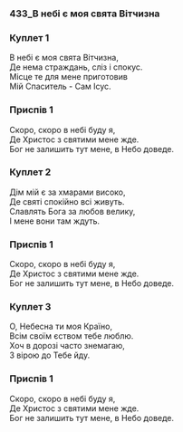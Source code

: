 ### 433_В небі є моя свята Вітчизна
### Куплет 1
В небі є моя свята Вітчизна, <br/>Де нема страждань, сліз і спокус. <br/>Місце те для мене приготовив <br/>Мій Спаситель - Сам Ісус.
### Приспів 1
Скоро, скоро в небі буду я, <br/>Де Христос з святими мене жде.<br/>Бог не залишить тут мене, в Небо доведе.
### Куплет 2
Дім мій є за хмарами високо, <br/>Де святі спокійно всі живуть.<br/>Славлять Бога за любов велику, <br/>І мене вони там ждуть.
### Приспів 1
Скоро, скоро в небі буду я, <br/>Де Христос з святими мене жде.<br/>Бог не залишить тут мене, в Небо доведе.
### Куплет 3
О, Небесна ти моя Країно, <br/>Всім своїм єством тебе люблю. <br/>Хоч в дорозі часто знемагаю, <br/>З вірою до Тебе йду.
### Приспів 1
Скоро, скоро в небі буду я, <br/>Де Христос з святими мене жде.<br/>Бог не залишить тут мене, в Небо доведе.
